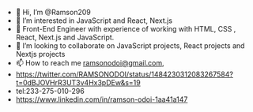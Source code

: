 - 👋 Hi, I’m @Ramson209
- 👀 I’m interested in  JavaScript and React, Next.js
- 🌱 Front-End Engineer  with experience of working with  HTML, CSS , React, Next.js and JavaScript.
- 💞️ I’m looking to collaborate on  JavaScript projects, React projects and Nextjs projects
- 📫 How to reach me ramsonodoi@gmail.com,
- https://twitter.com/RAMSONODOI/status/1484230312083267584?t=0dBJOVHrR3UT3v4Hx3pDEw&s=19
- tel:233-275-010-296
- https://www.linkedin.com/in/ramson-odoi-1aa41a147

<!---
Ramson209/Ramson209 is a ✨ special ✨ repository because its `README.md` (this file) appears on your GitHub profile.
You can click the Preview link to take a look at your changes.
--->
